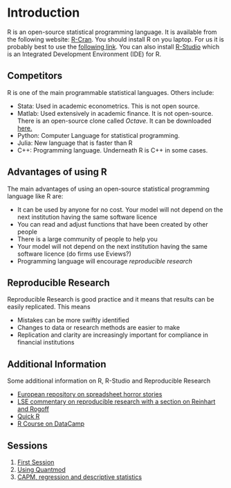 Introduction
========================================================
R is an open-source statistical programming language.  It is available from the following website: [R-Cran](http://www.r-project.org/). You should install R on you laptop.  For us it is probably best to use the [following link](http://www.stats.bris.ac.uk/R/).  You can also install [R-Studio](https://www.rstudio.com/) which is an Integrated Development Environment (IDE) for R. 

Competitors
----------------------------------------------------------
R is one of the main programmable statistical languages.  Others include:
- Stata:  Used in academic econometrics. This is not open source.
- Matlab:  Used extensively in academic finance.  It is not open-source.  There is an open-source clone called *Octave*.  It can be downloaded [here.](https://www.gnu.org/software/octave/)
- Python: Computer Language for statistical programming.  
- Julia:  New language that is faster than R
- C++:  Programming language.  Underneath R is C++ in some cases. 

Advantages of using R
------------------------------------------------------------
The main advantages of using an open-source statistical programming language like R are:
- It can be used by anyone for no cost.  Your model will not depend on the next institution having the same software licence
- You can read and adjust functions that have been created by other people
- There is a large community of people to help you
- Your model will not depend on the next institution having the same software licence (do firms use Eviews?)
- Programming language will encourage *reproducible research*

Reproducible Research
--------------------------------------------------------------
Reproducible Research is good practice and it means that results can be easily replicated.  This means
- Mistakes can be more swiftly identified
- Changes to data or research methods are easier to make
- Replication and clarity are increasingly important for compliance in financial institutions

Additional Information
---------------------------------------------------------
Some additional information on R, R-Studio and Reproducible Research 
- [European repository on spreadsheet horror stories](https://eusprig.org/research-info/horror-stories/)
- [LSE commentary on reproducible research with a section on Reinhart and Rogoff](http://blogs.lse.ac.uk/impactofsocialsciences/2013/10/23/open-data-in-economics-the-basis-of-reproducible-research/)
- [Quick R](https://www.statmethods.net)
- [R Course on DataCamp](https://www.datacamp.com/courses/free-introduction-to-r)

Sessions
---------------
1. [First Session](http://rpubs.com/RobHayward/362235)
2. [Using Quantmod](https://rpubs.com/RobHayward/363333) 
3. [CAPM, regression and descriptive statistics](https://rpubs.com/RobHayward/580553)
